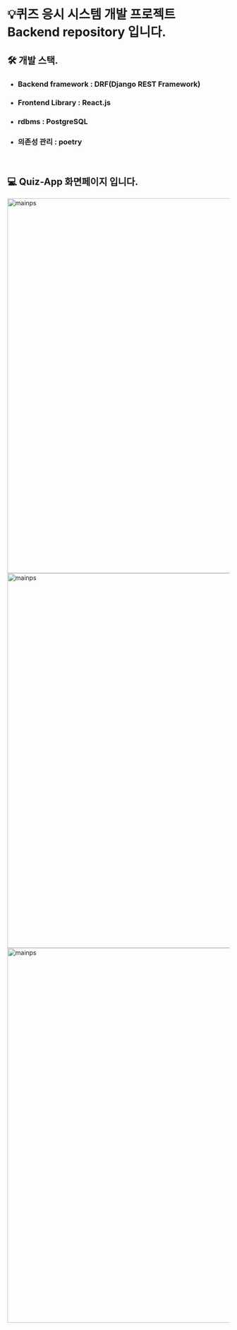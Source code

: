 # 💡퀴즈 응시 시스템 개발 프로젝트 Backend repository 입니다.

## 🛠️ 개발 스택.
- ### Backend framework : DRF(Django REST Framework)
- ### Frontend Library : React.js
- ### rdbms : PostgreSQL
- ### 의존성 관리 : poetry

<br/>

## 💻 Quiz-App 화면페이지 입니다.
<img width="850" alt="mainps" src="https://github.com/user-attachments/assets/0ae05e99-8e29-44f6-8ac6-85bdba51282d">
<img width="850" alt="mainps" src="https://github.com/user-attachments/assets/5ee07e27-88fa-48a3-ac9f-33a640d2e7a0">
<img width="850" alt="mainps" src="https://github.com/user-attachments/assets/ff092b16-530a-468b-bc9e-fd7812a53c3c">
